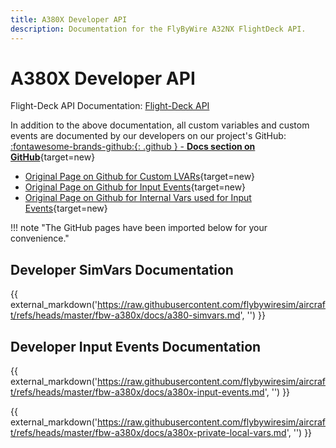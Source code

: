 ```yaml
---
title: A380X Developer API
description: Documentation for the FlyByWire A32NX FlightDeck API.
---
```


# A380X Developer API

Flight-Deck API Documentation: [Flight-Deck API](a380x-flight-deck-api)

In addition to the above documentation, all custom variables and custom events are documented by our developers on our project's GitHub: [:fontawesome-brands-github:{: .github } -  **Docs section on GitHub**](https://github.com/flybywiresim/aircraft/tree/master/fbw-a32nx/docs){target=new}

- [Original Page on Github for Custom LVARs](https://github.com/flybywiresim/aircraft/blob/master/fbw-a380x/docs/a380-simvars.md){target=new}
- [Original Page on Github for Input Events](https://github.com/flybywiresim/aircraft/blob/master/fbw-a380x/docs/a380x-input-events.md){target=new}
- [Original Page on Github for Internal Vars used for Input Events](https://github.com/flybywiresim/aircraft/blob/master/fbw-a380x/docs/a380x-private-local-vars.md){target=new}

!!! note "The GitHub pages have been imported below for your convenience." 

## Developer SimVars Documentation

{{ external_markdown('https://raw.githubusercontent.com/flybywiresim/aircraft/refs/heads/master/fbw-a380x/docs/a380-simvars.md', '') }}

## Developer Input Events Documentation

{{ external_markdown('https://raw.githubusercontent.com/flybywiresim/aircraft/refs/heads/master/fbw-a380x/docs/a380x-input-events.md', '') }}

{{ external_markdown('https://raw.githubusercontent.com/flybywiresim/aircraft/refs/heads/master/fbw-a380x/docs/a380x-private-local-vars.md', '') }}





